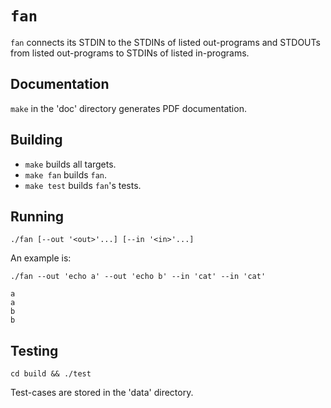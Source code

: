 # `fan`

`fan` connects its STDIN to the STDINs of listed out-programs and STDOUTs from
listed out-programs to STDINs of listed in-programs.

## Documentation

`make` in the 'doc' directory generates PDF documentation.

## Building

* `make` builds all targets.
* `make fan` builds `fan`.
* `make test` builds `fan`'s tests.

## Running

```
./fan [--out '<out>'...] [--in '<in>'...]
```

An example is:

```
./fan --out 'echo a' --out 'echo b' --in 'cat' --in 'cat'

a
a
b
b
```

## Testing

```
cd build && ./test
```

Test-cases are stored in the 'data' directory.

